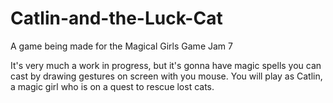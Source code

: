 # Catlin-and-the-Luck-Cat
A game being made for the Magical Girls Game Jam 7

It's very much a work in progress, but it's gonna have magic
spells you can cast by drawing gestures on screen with you mouse. 
You will play as Catlin, a magic girl who is on a quest to
rescue lost cats.
